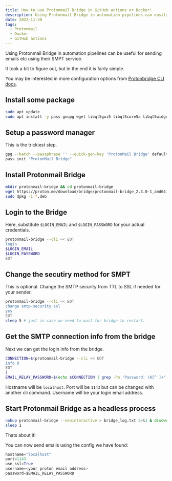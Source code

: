 ```yaml
---
title: How to use Protonmail Bridge in GitHub actions or Docker!
description: Using Protonmail Bridge in automation pipelines can easily be done in GitHub action and Docker containers.
date: 2022-11-30
tags:
  - Protonmail
  - Docker
  - GitHub actions
---
```


Using Protonmail Bridge in automation pipelines can be useful for sending emails etc using their SMPT service.

It took a bit to figure out, but in the end it is fairly simple.

You may be interested in more configuration options from [Protonbridge CLI docs](https://proton.me/support/bridge-cli-guide).

## Install some package

```bash
sudo apt update
sudo apt install -y pass gnupg wget libqt5gui5 libqt5core5a libqt5widgets5 libqt5qml5 libqt5network5 libqt5svg5 libpulse-mainloop-glib0 fonts-dejavu libsecret-1-0
```

## Setup a password manager

This is the trickiest step.

```bash
gpg --batch --passphrase '' --quick-gen-key 'ProtonMail Bridge' default default never
pass init "ProtonMail Bridge"
```

## Install Protonmail Bridge

```bash
mkdir protonmail-bridge && cd protonmail-bridge
wget https://proton.me/download/bridge/protonmail-bridge_2.3.0-1_amd64.deb
sudo dpkg -i *.deb
```

## Login to the Bridge

Here, substitute `$LOGIN_EMAIL` and `$LOGIN_PASSWORD` for your actual credentials.

```bash
protonmail-bridge --cli << EOT
login
$LOGIN_EMAIL
$LOGIN_PASSWORD
EOT
```

## Change the secutiry method for SMPT

This is optional. Change the SMTP security from TTL to SSL if needed for your sender.

```bash
protonmail-bridge --cli << EOT
change smtp-security ssl
yes
EOT
sleep 5 # just in case we need to wait for bridge to restart.
```

## Get the SMTP connection info from the bridge

Next we can get the login info from the bridge.

```bash
CONNECTION=$(protonmail-bridge --cli << EOT
info 0
EOT
)
EMAIL_RELAY_PASSWORD=$(echo $CONNECTION | grep -Po 'Password: \K[^ ]+' | head -1)
```

Hostname will be `localhost`.
Port will be `1143` but can be changed with another cli command.
Username will be your login email address.

## Start Protonmail Bridge as a headless process

```bash
nohup protonmail-bridge --noninteractive > bridge_log.txt 2>&1 & disown
sleep 1
```

Thats about it!

You can now send emails using the config we have found:

```python
hostname="localhost"
port=1143
use_ssl=True
username=<your proton email address>
password=$EMAIL_RELAY_PASSWORD
```
